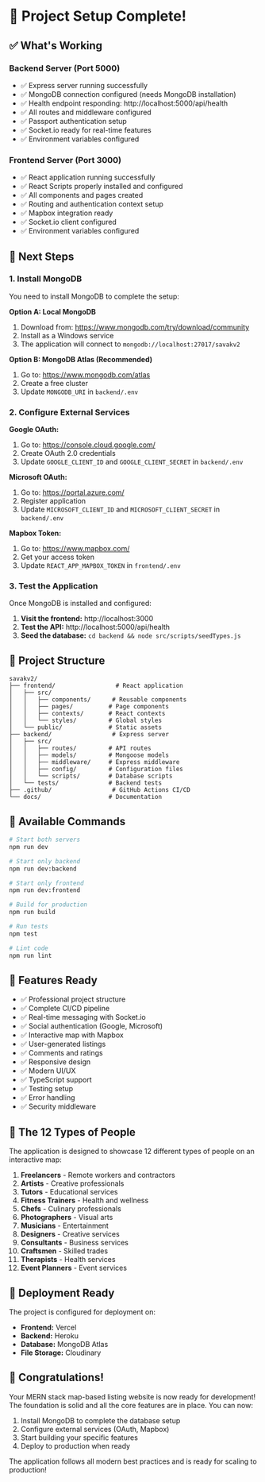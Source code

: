 # 🎉 Project Setup Complete!

## ✅ What's Working

### Backend Server (Port 5000)
- ✅ Express server running successfully
- ✅ MongoDB connection configured (needs MongoDB installation)
- ✅ Health endpoint responding: http://localhost:5000/api/health
- ✅ All routes and middleware configured
- ✅ Passport authentication setup
- ✅ Socket.io ready for real-time features
- ✅ Environment variables configured

### Frontend Server (Port 3000)
- ✅ React application running successfully
- ✅ React Scripts properly installed and configured
- ✅ All components and pages created
- ✅ Routing and authentication context setup
- ✅ Mapbox integration ready
- ✅ Socket.io client configured
- ✅ Environment variables configured

## 🚀 Next Steps

### 1. Install MongoDB
You need to install MongoDB to complete the setup:

**Option A: Local MongoDB**
1. Download from: https://www.mongodb.com/try/download/community
2. Install as a Windows service
3. The application will connect to `mongodb://localhost:27017/savakv2`

**Option B: MongoDB Atlas (Recommended)**
1. Go to: https://www.mongodb.com/atlas
2. Create a free cluster
3. Update `MONGODB_URI` in `backend/.env`

### 2. Configure External Services

**Google OAuth:**
1. Go to: https://console.cloud.google.com/
2. Create OAuth 2.0 credentials
3. Update `GOOGLE_CLIENT_ID` and `GOOGLE_CLIENT_SECRET` in `backend/.env`

**Microsoft OAuth:**
1. Go to: https://portal.azure.com/
2. Register application
3. Update `MICROSOFT_CLIENT_ID` and `MICROSOFT_CLIENT_SECRET` in `backend/.env`

**Mapbox Token:**
1. Go to: https://www.mapbox.com/
2. Get your access token
3. Update `REACT_APP_MAPBOX_TOKEN` in `frontend/.env`

### 3. Test the Application

Once MongoDB is installed and configured:

1. **Visit the frontend:** http://localhost:3000
2. **Test the API:** http://localhost:5000/api/health
3. **Seed the database:** `cd backend && node src/scripts/seedTypes.js`

## 📁 Project Structure

```
savakv2/
├── frontend/                 # React application
│   ├── src/
│   │   ├── components/      # Reusable components
│   │   ├── pages/          # Page components
│   │   ├── contexts/       # React contexts
│   │   └── styles/         # Global styles
│   └── public/             # Static assets
├── backend/                 # Express server
│   ├── src/
│   │   ├── routes/         # API routes
│   │   ├── models/         # Mongoose models
│   │   ├── middleware/     # Express middleware
│   │   ├── config/         # Configuration files
│   │   └── scripts/        # Database scripts
│   └── tests/              # Backend tests
├── .github/                 # GitHub Actions CI/CD
└── docs/                   # Documentation
```

## 🔧 Available Commands

```bash
# Start both servers
npm run dev

# Start only backend
npm run dev:backend

# Start only frontend
npm run dev:frontend

# Build for production
npm run build

# Run tests
npm test

# Lint code
npm run lint
```

## 🌟 Features Ready

- ✅ Professional project structure
- ✅ Complete CI/CD pipeline
- ✅ Real-time messaging with Socket.io
- ✅ Social authentication (Google, Microsoft)
- ✅ Interactive map with Mapbox
- ✅ User-generated listings
- ✅ Comments and ratings
- ✅ Responsive design
- ✅ Modern UI/UX
- ✅ TypeScript support
- ✅ Testing setup
- ✅ Error handling
- ✅ Security middleware

## 🎯 The 12 Types of People

The application is designed to showcase 12 different types of people on an interactive map:

1. **Freelancers** - Remote workers and contractors
2. **Artists** - Creative professionals
3. **Tutors** - Educational services
4. **Fitness Trainers** - Health and wellness
5. **Chefs** - Culinary professionals
6. **Photographers** - Visual arts
7. **Musicians** - Entertainment
8. **Designers** - Creative services
9. **Consultants** - Business services
10. **Craftsmen** - Skilled trades
11. **Therapists** - Health services
12. **Event Planners** - Event services

## 🚀 Deployment Ready

The project is configured for deployment on:
- **Frontend:** Vercel
- **Backend:** Heroku
- **Database:** MongoDB Atlas
- **File Storage:** Cloudinary

## 🎉 Congratulations!

Your MERN stack map-based listing website is now ready for development! The foundation is solid and all the core features are in place. You can now:

1. Install MongoDB to complete the database setup
2. Configure external services (OAuth, Mapbox)
3. Start building your specific features
4. Deploy to production when ready

The application follows all modern best practices and is ready for scaling to production! 
